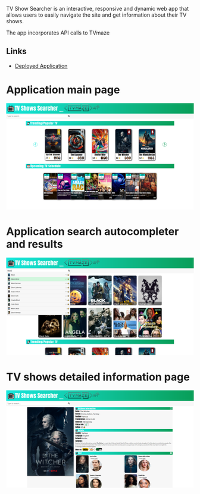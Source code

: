 TV Show Searcher is an interactive, responsive and dynamic web app that allows users to easily navigate the site and get information about their TV shows. 

The app incorporates API calls to TVmaze

## Links

- [Deployed Application](https://tv-show-searcher.herokuapp.com/)

# Application main page

![](images/Showcase/TV-Show-Searcher_Main.png)

# Application search autocompleter and results

![](images/Showcase/TV-Show-Searcher_Search.png)

# TV shows detailed information page

![](images/Showcase/TV-Show-Searcher_Detail.png)
